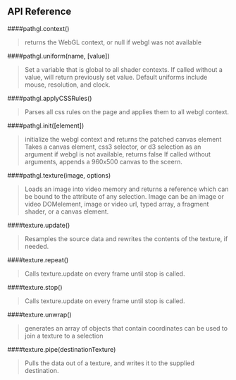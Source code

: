 ## API Reference

####pathgl.context()
> returns the WebGL context, or null if webgl was not available

####pathgl.uniform(name, [value])
> Set a variable that is global to all shader contexts.
> If called without a value, will return previously set value.
> Default uniforms include mouse, resolution, and clock.

####pathgl.applyCSSRules()
> Parses all css rules on the page and applies them to all webgl context.

####pathgl.init([element])
> initialize the webgl context and returns the patched canvas element
> Takes a canvas element, css3 selector, or d3 selection as an argument
> if webgl is not available, returns false
> If called without arguments, appends a 960x500 canvas to the sceern.

####pathgl.texture(image, options)
> Loads an image into video memory and returns a reference which can be bound
> to the attribute of any selection.
> Image can be an image or video DOMelement, image or video url, typed array, a
> fragment shader, or a canvas element.

####texture.update()
> Resamples the source data and rewrites the contents of the texture, if needed.

####texture.repeat()
> Calls texture.update on every frame until stop is called.

####texture.stop()
> Calls texture.update on every frame until stop is called.

####texture.unwrap()
> generates an array of objects that contain coordinates
> can be used to join a texture to a selection

####texture.pipe(destinationTexture)
> Pulls the data out of a texture, and writes it to the supplied destination.
